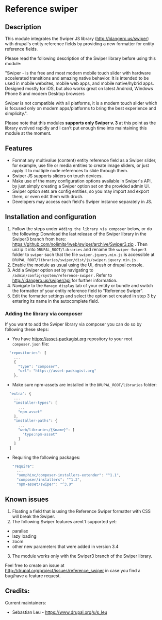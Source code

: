 # Reference swiper

## Description

This module integrates the Swiper JS library (http://idangero.us/swiper) with
drupal's entity reference fields by providing a new formatter for entity
reference fields.

Please read the following description of the Swiper library before using this
module:

"Swiper - is the free and most modern mobile touch slider with hardware
accelerated transitions and amazing native behavior. It is intended to be used
in mobile websites, mobile web apps, and mobile native/hybrid apps. Designed
mostly for iOS, but also works great on latest Android, Windows Phone 8 and
modern Desktop browsers

Swiper is not compatible with all platforms, it is a modern touch slider which
is focused only on modern apps/platforms to bring the best experience and
simplicity.".

Please note that this modules **supports only Swiper v. 3** at this point as
the library evolved rapidly and I can't put enough time into maintaining this
module at the moment.

## Features

- Format any multivalue (content) entity reference field as a Swiper slider, for
  example, use file or media entities to create image sliders, or just apply it
  to multiple node references to slide through them.
- Swiper JS supports sliders on touch devices.
- Make use of the many configuration options available in Swiper's API, by just
  simply creating a Swiper option set on the provided admin UI.
- Swiper option sets are config entities, so you may import and export them, or
  even edit them with drush.
- Developers may access each field's Swiper instance separately in JS.

## Installation and configuration

1. Follow the steps under `Adding the library via composer` below,
or do the following: Download the last release of the Swiper library in the
Swiper3 branch from here:
https://github.com/nolimits4web/swiper/archive/Swiper3.zip . Then unzip it
into `DRUPAL_ROOT/libraries` and rename the `swiper-Swiper3` folder to
`swiper` such that the file `swiper.jquery.min.js` is accessible at 
`DRUPAL_ROOT/libraries/swiper/dist/js/swiper.jquery.min.js` .
2. Enable the module as usual using the UI, drush or drupal console.
3. Add a Swiper option set by navigating to
`/admin/config/system/reference-swiper` .
Refer to http://idangero.us/swiper/api for further information.
4. Navigate to the `Manage display` tab of your entity or bundle and switch the
   formatter of your entity reference field to "Reference Swiper".
5. Edit the formatter settings and select the option set created in step 3 by
   entering its name in the autocomplete field.

### Adding the library via composer

If you want to add the Swiper library via composer you can do so by following
these steps:

- You have https://asset-packagist.org repository to your root `composer.json`
file:

```javascript
  "repositories": [
    ...
    {
      "type": "composer",
      "url": "https://asset-packagist.org"
    },
```

- Make sure npm-assets are installed in the `DRUPAL_ROOT/libraries` folder:

```javascript
  "extra": {
    ...
    "installer-types": [
      ...
      "npm-asset"
    ],
    "installer-paths": {
      ...
      "web/libraries/{$name}": [
        "type:npm-asset"
      ]
    ]
  }
```

- Requiring the following packages:

   ```javascript
   "require":
     ...
     "oomphinc/composer-installers-extender": "^1.1",
     "composer/installers": "^1.2",
     "npm-asset/swiper": "^3.0"
   ```

## Known issues

1. Floating a field that is using the Reference Swiper formatter with CSS will
   break the Swiper.
2. The following Swiper features arent't supported yet:
- parallax
- lazy loading
- zoom
- other new parameters that were added in version 3.4
3. The module works only with the Swiper3 branch of the Swiper library.

Feel free to create an issue at
http://drupal.org/project/issues/reference_swiper in case you find a bug/have a
feature request.

## Credits:

Current maintainers:

- Sebastian Leu - https://www.drupal.org/u/s_leu

